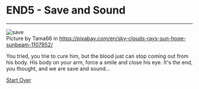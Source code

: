 # END5 - Save and Sound
---
![save](save.jpg)  
Picture by Tama66 in https://pixabay.com/en/sky-clouds-rays-sun-hope-sunbeam-1107952/

You tried, you trie to cure him, but the blood just can stop coming out from his body. His body on your arm, force a smile and close his eye. It's the end, you thought, and we are save and sound...

[Start Over](../situations/casting-ceremony.md)